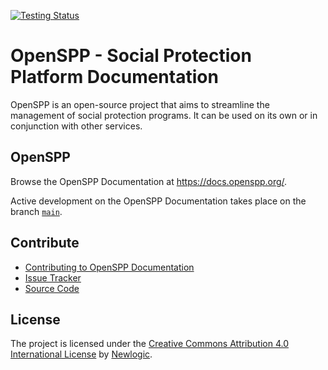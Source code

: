 [![Testing Status](https://github.com/openspp/documentation/actions/workflows/test.yml/badge.svg?branch=doc_v3 "Testing Status")](https://github.com/openspp/documentation/actions/workflows/test.yml)

# OpenSPP - Social Protection Platform Documentation

OpenSPP is an open-source project that aims to streamline the management of social protection programs. It can be used on its own or in conjunction with other services.


## OpenSPP

Browse the OpenSPP Documentation at https://docs.openspp.org/.

Active development on the OpenSPP Documentation takes place on the branch [`main`](https://github.com/openspp/documentation/).

## Contribute

- [Contributing to OpenSPP Documentation](https://docs.openspp.org/contributing/index.html)
- [Issue Tracker](https://github.com/openspp/documentation/issues)
- [Source Code](https://github.com/openspp/documentation)

## License

The project is licensed under the [Creative Commons Attribution 4.0 International License](https://creativecommons.org/licenses/by/4.0/) by [Newlogic](https://newlogic.com).
